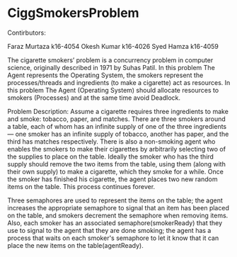 # CiggSmokersProblem

Contirbutors:

Faraz Murtaza	k16-4054
Okesh Kumar	k16-4026
Syed Hamza	k16-4059

The cigarette smokers’ problem is a concurrency problem in computer science, originally described in 1971 by Suhas Patil.
In this problem The Agent represents the Operating System, the smokers represent the processes/threads and ingredients (to make a cigarette) act as resources. In this problem The Agent (Operating System) should allocate resources to smokers (Processes) and at the same time avoid Deadlock.

Problem Description:
Assume a cigarette requires three ingredients to make and smoke: tobacco, paper, and matches. There are three smokers around a table, each of whom has an infinite supply of one of the three ingredients — one smoker has an infinite supply of tobacco, another has paper, and the third has matches respectively.
There is also a non-smoking agent who enables the smokers to make their cigarettes by arbitrarily selecting two of the supplies to place on the table. Ideally the smoker who has the third supply should remove the two items from the table, using them (along with their own supply) to make a cigarette, which they smoke for a while. Once the smoker has finished his cigarette, the agent places two new random items on the table. This process continues forever.

Three semaphores are used to represent the items on the table; the agent increases the appropriate semaphore to signal that an item has been placed on the table, and smokers decrement the semaphore when removing items. Also, each smoker has an associated semaphore(smokerReady) that they use to signal to the agent that they are done smoking; the agent has a process that waits on each smoker's semaphore to let it know that it can place the new items on the table(agentReady).



